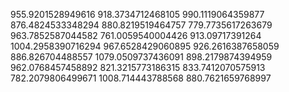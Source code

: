 955.9201528949616
918.3734712468105
990.1119064359877
876.4824533348294
880.8219519464757
779.7735617263679
963.7852587044582
761.0059540004426
913.09717391264
1004.2958390716294
967.6528429060895
926.2616387658059
886.826704488557
1079.0509737436091
898.2179874394959
962.0768457458892
821.3215773186315
833.7412070575913
782.2079806499671
1008.714443788568
880.7621659768997